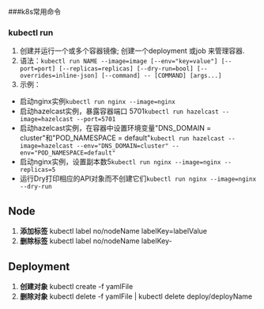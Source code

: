 ###k8s常用命令
### kubectl run
1. 创建并运行一个或多个容器镜像; 创建一个deployment 或job 来管理容器.
2. 语法：`kubectl run NAME --image=image [--env="key=value"] [--port=port] [--replicas=replicas] [--dry-run=bool] [--overrides=inline-json] [--command] -- [COMMAND] [args...]`
3. 示例：
  - 启动nginx实例`kubectl run nginx --image=nginx`
  - 启动hazelcast实例，暴露容器端口 5701`kubectl run hazelcast --image=hazelcast --port=5701`
  - 启动hazelcast实例，在容器中设置环境变量"DNS_DOMAIN = cluster"和"POD_NAMESPACE = default"`kubectl run hazelcast --image=hazelcast --env="DNS_DOMAIN=cluster" --env="POD_NAMESPACE=default"`
  - 启动nginx实例，设置副本数5`kubectl run nginx --image=nginx --replicas=5`
  - 运行Dry打印相应的API对象而不创建它们`kubectl run nginx --image=nginx --dry-run`


## Node
01. **添加标签** kubectl label no/nodeName labelKey=labelValue
02. **删除标签** kubectl label no/nodeName labelKey-

## Deployment
01. **创建对象** kubectl create -f yamlFile
02. **删除对象** kubectl delete -f yamlFile | kubectl delete deploy/deployName

